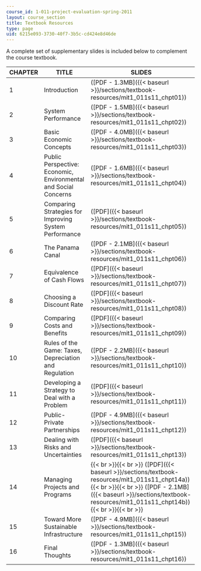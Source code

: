 ```yaml
---
course_id: 1-011-project-evaluation-spring-2011
layout: course_section
title: Textbook Resources
type: page
uid: 6215e093-3730-40f7-3b5c-cd424e8d46de
---
```


A complete set of supplementary slides is included below to complement the course textbook.

| CHAPTER | TITLE | SLIDES |
| --- | --- | --- |
| 1 | Introduction | ([PDF - 1.3MB]({{< baseurl >}}/sections/textbook-resources/mit1_011s11_chpt01)) |
| 2 | System Performance | ([PDF - 1.5MB]({{< baseurl >}}/sections/textbook-resources/mit1_011s11_chpt02)) |
| 3 | Basic Economic Concepts | ([PDF - 4.0MB]({{< baseurl >}}/sections/textbook-resources/mit1_011s11_chpt03)) |
| 4 | Public Perspective: Economic, Environmental and Social Concerns | ([PDF - 1.6MB]({{< baseurl >}}/sections/textbook-resources/mit1_011s11_chpt04)) |
| 5 | Comparing Strategies for Improving System Performance | ([PDF]({{< baseurl >}}/sections/textbook-resources/mit1_011s11_chpt05)) |
| 6 | The Panama Canal | ([PDF - 2.1MB]({{< baseurl >}}/sections/textbook-resources/mit1_011s11_chpt06)) |
| 7 | Equivalence of Cash Flows | ([PDF]({{< baseurl >}}/sections/textbook-resources/mit1_011s11_chpt07)) |
| 8 | Choosing a Discount Rate | ([PDF]({{< baseurl >}}/sections/textbook-resources/mit1_011s11_chpt08)) |
| 9 | Comparing Costs and Benefits | ([PDF]({{< baseurl >}}/sections/textbook-resources/mit1_011s11_chpt09)) |
| 10 | Rules of the Game: Taxes, Depreciation and Regulation | ([PDF - 2.2MB]({{< baseurl >}}/sections/textbook-resources/mit1_011s11_chpt10)) |
| 11 | Developing a Strategy to Deal with a Problem | ([PDF]({{< baseurl >}}/sections/textbook-resources/mit1_011s11_chpt11)) |
| 12 | Public-Private Partnerships | ([PDF - 4.9MB]({{< baseurl >}}/sections/textbook-resources/mit1_011s11_chpt12)) |
| 13 | Dealing with Risks and Uncertainties | ([PDF]({{< baseurl >}}/sections/textbook-resources/mit1_011s11_chpt13)) |
| 14 | Managing Projects and Programs |  {{< br >}}{{< br >}} ([PDF]({{< baseurl >}}/sections/textbook-resources/mit1_011s11_chpt14a)) {{< br >}}{{< br >}} ([PDF - 2.1MB]({{< baseurl >}}/sections/textbook-resources/mit1_011s11_chpt14b)) {{< br >}}{{< br >}}  |
| 15 | Toward More Sustainable Infrastructure | ([PDF - 4.9MB]({{< baseurl >}}/sections/textbook-resources/mit1_011s11_chpt15)) |
| 16 | Final Thoughts | ([PDF - 1.3MB]({{< baseurl >}}/sections/textbook-resources/mit1_011s11_chpt16))